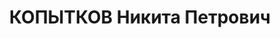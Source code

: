 ---
title: КОПЫТКОВ Никита Петрович
description: 'Род. в 1910, Минская губ. Проживал: КЖД, ст-ция Иланская. Машинист в
  депо

  Арестован 04.06.1937. Обв.: участие в к.-р. организации. Приговор: ВК ВС СССР, 15.07.1938
  – 15 лет ИТЛ.

  Реабилитирован ВК ВС СССР 15.03.1958'
---